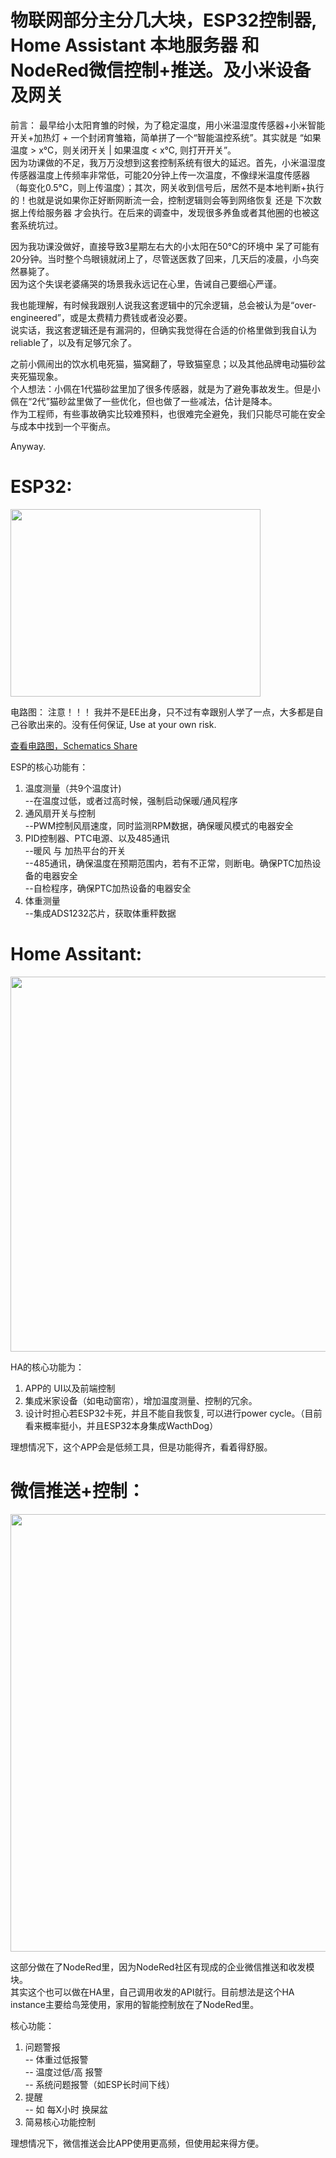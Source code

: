 # 物联网部分主分几大块，ESP32控制器, Home Assistant 本地服务器 和 NodeRed微信控制+推送。及小米设备及网关<br>

前言：
最早给小太阳育雏的时候，为了稳定温度，用小米温湿度传感器+小米智能开关+加热灯 + 一个封闭育雏箱，简单拼了一个“智能温控系统”。其实就是 “如果温度 > x°C，则关闭开关 | 如果温度 < x°C, 则打开开关”。<br>
因为功课做的不足，我万万没想到这套控制系统有很大的延迟。首先，小米温湿度传感器温度上传频率非常低，可能20分钟上传一次温度，不像绿米温度传感器（每变化0.5°C，则上传温度）；其次，网关收到信号后，居然不是本地判断+执行的！也就是说如果你正好断网断流一会，控制逻辑则会等到网络恢复 还是 下次数据上传给服务器 才会执行。在后来的调查中，发现很多养鱼或者其他圈的也被这套系统坑过。<br>

因为我功课没做好，直接导致3星期左右大的小太阳在50°C的环境中 呆了可能有20分钟。当时整个鸟眼镜就闭上了，尽管送医救了回来，几天后的凌晨，小鸟突然暴毙了。<br>
因为这个失误老婆痛哭的场景我永远记在心里，告诫自己要细心严谨。

我也能理解，有时候我跟别人说我这套逻辑中的冗余逻辑，总会被认为是“over-engineered”，或是太费精力费钱或者没必要。<br>
说实话，我这套逻辑还是有漏洞的，但确实我觉得在合适的价格里做到我自认为reliable了，以及有足够冗余了。

之前小佩闹出的饮水机电死猫，猫窝翻了，导致猫窒息；以及其他品牌电动猫砂盆夹死猫现象。<br>
个人想法：小佩在1代猫砂盆里加了很多传感器，就是为了避免事故发生。但是小佩在“2代”猫砂盆里做了一些优化，但也做了一些减法，估计是降本。<br>
作为工程师，有些事故确实比较难预料，也很难完全避免，我们只能尽可能在安全与成本中找到一个平衡点。<br>

Anyway.



# ESP32:<br>

<img src="https://user-images.githubusercontent.com/1382734/217273326-d0e99e39-cd2b-41f0-9a1f-8914bd947908.png" width="400" height="300">

电路图：
注意！！！ 我并不是EE出身，只不过有幸跟别人学了一点，大多都是自己谷歌出来的。没有任何保证, Use at your own risk.

<a href="https://github.com/lei261/lei261.github.io/blob/main/%E6%99%BA%E8%83%BD%E9%B8%9F%E7%AC%BC%20Smart%20Bird%20Cage/IoT%20%E5%8A%9F%E8%83%BD/Bird%20Cage%20Control%20v4%20Schematic.pdf"> 查看电路图，Schematics Share </a>

ESP的核心功能有：
1. 温度测量（共9个温度计) <br>
  --在温度过低，或者过高时候，强制启动保暖/通风程序
2. 通风扇开关与控制<br>
  --PWM控制风扇速度，同时监测RPM数据，确保暖风模式的电器安全
3. PID控制器、PTC电源、以及485通讯<br>
  --暖风 与 加热平台的开关<br>
  --485通讯，确保温度在预期范围内，若有不正常，则断电。确保PTC加热设备的电器安全<br>
  --自检程序，确保PTC加热设备的电器安全<br>
4. 体重测量<br>
  --集成ADS1232芯片，获取体重秤数据


# Home Assitant:

<img src="https://user-images.githubusercontent.com/1382734/217272975-b6ff87fa-e16d-4482-95ba-0aed1bb4f53a.png" width="900" height="600">

HA的核心功能为：
1. APP的 UI以及前端控制
2. 集成米家设备（如电动窗帘），增加温度测量、控制的冗余。
4. 设计时担心若ESP32卡死，并且不能自我恢复, 可以进行power cycle。（目前看来概率挺小，并且ESP32本身集成WacthDog）

理想情况下，这个APP会是低频工具，但是功能得齐，看着得舒服。



# 微信推送+控制：<br>

<img src="https://user-images.githubusercontent.com/1382734/217273670-72937f08-5314-442f-9899-8162d8fda784.png" width="800" height="700">

这部分做在了NodeRed里，因为NodeRed社区有现成的企业微信推送和收发模块。<br>
其实这个也可以做在HA里，自己调用收发的API就行。目前想法是这个HA instance主要给鸟笼使用，家用的智能控制放在了NodeRed里。

核心功能：
1. 问题警报<br>
  -- 体重过低报警 <br>
  -- 温度过低/高 报警 <br>
  -- 系统问题报警（如ESP长时间下线）<br>
2. 提醒<br>
  -- 如 每X小时 换屎盆<br>
3. 简易核心功能控制

理想情况下，微信推送会比APP使用更高频，但使用起来得方便。




